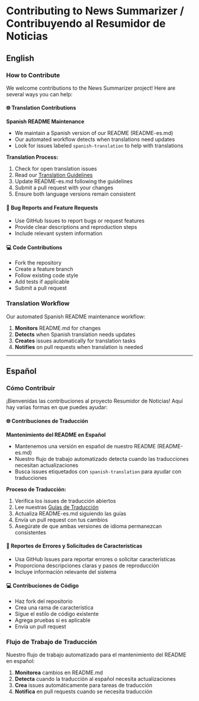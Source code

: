 # Contributing to News Summarizer / Contribuyendo al Resumidor de Noticias

## English

### How to Contribute

We welcome contributions to the News Summarizer project! Here are several ways you can help:

#### 🌐 Translation Contributions

**Spanish README Maintenance**
- We maintain a Spanish version of our README (README-es.md)
- Our automated workflow detects when translations need updates
- Look for issues labeled `spanish-translation` to help with translations

**Translation Process:**
1. Check for open translation issues
2. Read our [Translation Guidelines](.github/TRANSLATION_GUIDELINES.md)
3. Update README-es.md following the guidelines
4. Submit a pull request with your changes
5. Ensure both language versions remain consistent

#### 🐛 Bug Reports and Feature Requests

- Use GitHub Issues to report bugs or request features
- Provide clear descriptions and reproduction steps
- Include relevant system information

#### 💻 Code Contributions

- Fork the repository
- Create a feature branch
- Follow existing code style
- Add tests if applicable
- Submit a pull request

### Translation Workflow

Our automated Spanish README maintenance workflow:

1. **Monitors** README.md for changes
2. **Detects** when Spanish translation needs updates
3. **Creates** issues automatically for translation tasks
4. **Notifies** on pull requests when translation is needed

---

## Español

### Cómo Contribuir

¡Bienvenidas las contribuciones al proyecto Resumidor de Noticias! Aquí hay varias formas en que puedes ayudar:

#### 🌐 Contribuciones de Traducción

**Mantenimiento del README en Español**
- Mantenemos una versión en español de nuestro README (README-es.md)
- Nuestro flujo de trabajo automatizado detecta cuando las traducciones necesitan actualizaciones
- Busca issues etiquetados con `spanish-translation` para ayudar con traducciones

**Proceso de Traducción:**
1. Verifica los issues de traducción abiertos
2. Lee nuestras [Guías de Traducción](.github/TRANSLATION_GUIDELINES.md)
3. Actualiza README-es.md siguiendo las guías
4. Envía un pull request con tus cambios
5. Asegúrate de que ambas versiones de idioma permanezcan consistentes

#### 🐛 Reportes de Errores y Solicitudes de Características

- Usa GitHub Issues para reportar errores o solicitar características
- Proporciona descripciones claras y pasos de reproducción
- Incluye información relevante del sistema

#### 💻 Contribuciones de Código

- Haz fork del repositorio
- Crea una rama de característica
- Sigue el estilo de código existente
- Agrega pruebas si es aplicable
- Envía un pull request

### Flujo de Trabajo de Traducción

Nuestro flujo de trabajo automatizado para el mantenimiento del README en español:

1. **Monitorea** cambios en README.md
2. **Detecta** cuando la traducción al español necesita actualizaciones
3. **Crea** issues automáticamente para tareas de traducción
4. **Notifica** en pull requests cuando se necesita traducción